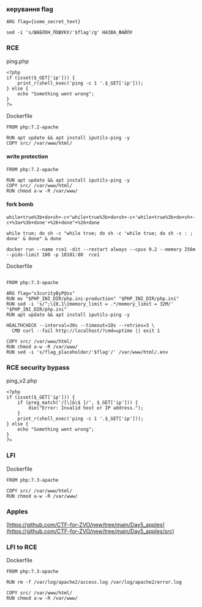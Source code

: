### керування flag
`ARG flag={some_secret_text}`

`sed -i 's/ШАБЛОН_ПОШУКУ/'$flag'/g' НАЗВА_ФАЙЛУ`

### RCE
ping.php
```
<?php
if (isset($_GET['ip'])) {
    print_r(shell_exec('ping -c 1 '.$_GET['ip']));
} else {
    echo "Something went wrong";
}
?>
```
Dockerfile
```
FROM php:7.2-apache

RUN apt update && apt install iputils-ping -y 
COPY src/ /var/www/html/
```

#### write protection
```
FROM php:7.2-apache

RUN apt update && apt install iputils-ping -y 
COPY src/ /var/www/html/
RUN chmod a-w -R /var/www/
```


#### fork bomb
`while+true%3b+do+sh+-c+"while+true%3b+do+sh+-c+'while+true%3b+do+sh+-c+%3a+%3b+done'+%26+done"+%26+done`

`while true; do sh -c "while true; do sh -c 'while true; do sh -c : ; done' & done" & done`

`docker run --name rce1 -dit --restart always --cpus 0.2 --memory 256m --pids-limit 100 -p 10101:80  rce1`<br>

Dockerfile
```

FROM php:7.3-apache

ARG flag="s3curityByP@ss"
RUN mv "$PHP_INI_DIR/php.ini-production" "$PHP_INI_DIR/php.ini"
RUN sed -i 's/^;\{0,1\}memory_limit = .*/memory_limit = 32M/' "$PHP_INI_DIR/php.ini"
RUN apt update && apt install iputils-ping -y

HEALTHCHECK --interval=30s --timeout=10s --retries=3 \
  CMD curl --fail http://localhost/?cmd=uptime || exit 1

COPY src/ /var/www/html/
RUN chmod a-w -R /var/www/
RUN sed -i 's/flag_placeholder/'$flag'/' /var/www/html/.env
```


### RCE security bypass
ping_v2.php
```
<?php
if (isset($_GET['ip'])) {
    if (preg_match('/[\|&\$ ]/', $_GET['ip'])) {
        die("Error: Invalid host or IP address.");
    }
    print_r(shell_exec('ping -c 1 '.$_GET['ip']));
} else {
    echo "Something went wrong";
}
?>
```



### LFI
Dockerfile
```
FROM php:7.3-apache

COPY src/ /var/www/html/
RUN chmod a-w -R /var/www/
```
### Apples
[https://github.com/CTF-for-ZVO/new/tree/main/Day5_apples](https://github.com/CTF-for-ZVO/new/tree/main/Day5_apples/src)

### LFI to RCE
Dockerfile
```
FROM php:7.3-apache

RUN rm -f /var/log/apache2/access.log /var/log/apache2/error.log

COPY src/ /var/www/html/
RUN chmod a-w -R /var/www/
```
